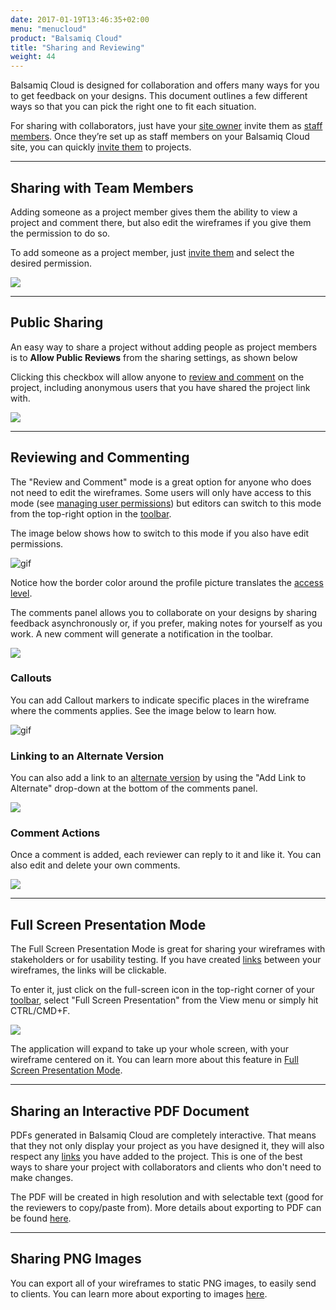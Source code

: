 ```yaml
---
date: 2017-01-19T13:46:35+02:00
menu: "menucloud"
product: "Balsamiq Cloud"
title: "Sharing and Reviewing"
weight: 44
---
```


Balsamiq Cloud is designed for collaboration and offers many ways for you to get feedback on your designs. This document outlines a few different ways so that you can pick the right one to fit each situation.

For sharing with collaborators, just have your [site owner](../people/#site-owners) invite them as [staff members](../people/#staff-members). Once they’re set up as staff members on your Balsamiq Cloud site, you can quickly [invite them](../people/#inviting-someone-to-a-project) to projects.

---

## Sharing with Team Members

Adding someone as a project member gives them the ability to view a project and comment there, but also edit the wireframes if you give them the permission to do so.

To add someone as a project member, just [invite them](../people/#inviting-someone-to-a-project) and select the desired permission.

![](//media.balsamiq.com/img/support/docs/cloud/invite-project-member-2.png)

---

## Public Sharing

An easy way to share a project without adding people as project members is to **Allow Public Reviews** from the sharing settings, as shown below

Clicking this checkbox will allow anyone to [review and comment](#reviewing-and-commenting) on the project, including anonymous users that you have shared the project link with.

![](//media.balsamiq.com/img/support/docs/cloud/allow-public-review.png)

---

## Reviewing and Commenting

The "Review and Comment" mode is a great option for anyone who does not need to edit the wireframes. Some users will only have access to this mode (see [managing user permissions](../people/#managing-user-permissions-on-projects)) but editors can switch to this mode from the top-right option in the [toolbar](../overview/#the-toolbar).

The image below shows how to switch to this mode if you also have edit permissions.

![gif](//media.balsamiq.com/img/support/docs/cloud/review-and-comment-switch.png)

Notice how the border color around the profile picture translates the [access level](../people/#user-permissions-at-a-glance).

The comments panel allows you to collaborate on your designs by sharing feedback asynchronously or, if you prefer, making notes for yourself as you work. A new comment will generate a notification in the toolbar.

![](//media.balsamiq.com/img/support/docs/cloud/comment-notification.png)

### Callouts

You can add Callout markers to indicate specific places in the wireframe where the comments applies. See the image below to learn how.

![gif](//media.balsamiq.com/img/support/docs/cloud/comment-callout.png)

### Linking to an Alternate Version

You can also add a link to an [alternate version](../alternates/) by using the "Add Link to Alternate" drop-down at the bottom of the comments panel. 

![](//media.balsamiq.com/img/support/docs/cloud/comment-alternate.png)

### Comment Actions

Once a comment is added, each reviewer can reply to it and like it. You can also edit and delete your own comments.

![](//media.balsamiq.com/img/support/docs/cloud/comment-actions.png)

---

## Full Screen Presentation Mode

The Full Screen Presentation Mode is great for sharing your wireframes with stakeholders or for usability testing. If you have created [links](../linking) between your wireframes, the links will be clickable.

To enter it, just click on the full-screen icon in the top-right corner of your [toolbar](../overview/#the-toolbar), select "Full Screen Presentation" from the View menu or simply hit CTRL/CMD+F.

![](//media.balsamiq.com/img/support/docs/bw/fullscreen-topbar.png)

The application will expand to take up your whole screen, with your wireframe centered on it. You can learn more about this feature in [Full Screen Presentation Mode](../fullscreen).

---

## Sharing an Interactive PDF Document

PDFs generated in Balsamiq Cloud are completely interactive. That means that they not only display your project as you have designed it, they will also respect any [links](../linking) you have added to the project. This is one of the best ways to share your project with collaborators and clients who don't need to make changes.

The PDF will be created in high resolution and with selectable text (good for the reviewers to copy/paste from). More details about exporting to PDF can be found [here](../exporting/#exporting-to-pdf).

---

## Sharing PNG Images

You can export all of your wireframes to static PNG images, to easily send to clients. You can learn more about exporting to images [here](../exporting/#exporting-to-an-image).
